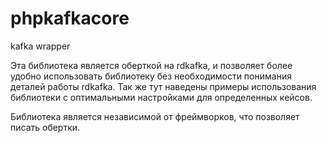 # phpkafkacore
kafka wrapper

Эта библиотека является оберткой на rdkafka, и позволяет более удобно использовать библиотеку без необходимости понимания
деталей работы rdkafka. Так же тут наведены примеры использования библиотеки с оптимальными настройками для определенных кейсов.

Библиотека является независимой от фреймворков, что позволяет писать обертки.
